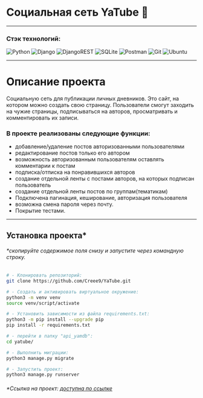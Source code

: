 # Социальная сеть YaTube :iphone:

----------

### Стэк технологий:

![Python](https://img.shields.io/badge/python-3670A0?style=for-the-badge&logo=python&logoColor=ffdd54)
![Django](https://img.shields.io/badge/django-%23092E20.svg?style=for-the-badge&logo=django&logoColor=white)
![DjangoREST](https://img.shields.io/badge/DJANGO-REST-ff1709?style=for-the-badge&logo=django&logoColor=white&color=ff1709&labelColor=gray)
![SQLite](https://img.shields.io/badge/sqlite-%2307405e.svg?style=for-the-badge&logo=sqlite&logoColor=white)
![Postman](https://img.shields.io/badge/Postman-FF6C37?style=for-the-badge&logo=postman&logoColor=white)
![Git](https://img.shields.io/badge/git-%23F05033.svg?style=for-the-badge&logo=git&logoColor=white)
![Ubuntu](https://img.shields.io/badge/Ubuntu-E95420?style=for-the-badge&logo=ubuntu&logoColor=white)

----------

# Описание проекта

Cоциальную сеть для публикации личных дневников. Это сайт, на котором можно
создать свою страницу. Пользователи смогут заходить на чужие страницы,
подписываться на авторов, просматривать и
комментировать их записи.

### В проекте реализованы следующие функции:

* добавление/удаление постов авторизованными пользователями
* редактирование постов только его автором
* возможность авторизованным пользователям оставлять комментарии к постам
* подписка/отписка на понравившихся авторов
* создание отдельной ленты с постами авторов, на которых подписан пользователь
* создание отдельной ленты постов по группам(тематикам)
* Подключена пагинация, кеширование, авторизация пользователя
* возможна смена пароля через почту.
* Покрытие тестами.

----------

## Установка проекта*

###### *скопируйте содержимое поля снизу и запустите через командную строку.

```bash
# - Клонировать репозиторий:
git clone https://github.com/Creee9/YaTube.git

# - Cоздать и активировать виртуальное окружение:
python3 -m venv venv
source venv/script/activate

# - Установить зависимости из файла requirements.txt:
python3 -m pip install --upgrade pip
pip install -r requirements.txt

# - перейти в папку "api_yamdb":
cd yatube/

# - Выполнить миграции:
python3 manage.py migrate

# - Запустить проект:
python3 manage.py runserver
```

###### *Ссылка на проект: [доступна по ссылке](http://localhost:8000/)
